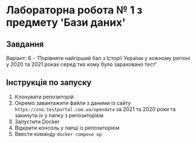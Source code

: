 # Лабораторна робота № 1 з предмету 'Бази даних'

## Завдання
Варіант: 6 - 'Порівняти найгірший бал з Історії України у кожному регіоні у 2020 та 2021 роках серед тих кому було зараховано тест'

## Інструкція по запуску
1. Клонувати репозиторій
2. Окремо завантажити файли з даними із сайту `https://zno.testportal.com.ua/opendata` за 2021 та 2020 роки та закинути їх у папку з репозиторієм
3. Запустити Docker
4. Відкрити консоль у папці із репозиторієм
5. Ввести команду `docker compose up`
